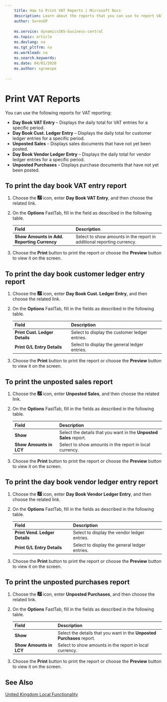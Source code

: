 ```yaml
---
    title: How to Print VAT Reports | Microsoft Docs
    description: Learn about the reports that you can use to report VAT information.
    author: SorenGP

    ms.service: dynamics365-business-central
    ms.topic: article
    ms.devlang: na
    ms.tgt_pltfrm: na
    ms.workload: na
    ms.search.keywords:
    ms.date: 04/01/2020
    ms.author: sgroespe

---
```

# Print VAT Reports
You can use the following reports for VAT reporting:  

-   **Day Book VAT Entry** – Displays the daily total for VAT entries for a specific period.  
-   **Day Book Cust. Ledger Entry** – Displays the daily total for customer ledger entries for a specific period.  
-   **Unposted Sales** – Displays sales documents that have not yet been posted.  
-   **Day Book Vendor Ledger Entry** – Displays the daily total for vendor ledger entries for a specific period.  
-   **Unposted Purchases** – Displays purchase documents that have not yet been posted.  

## To print the day book VAT entry report  

1.  Choose the ![Search for Page or Report](../../media/ui-search/search_small.png "Search for Page or Report icon") icon, enter **Day Book VAT Entry**, and then choose the related link.  
2.  On the **Options** FastTab, fill in the field as described in the following table.  

    |Field|Description|  
    |---------------------------------|---------------------------------------|  
    |**Show Amounts in Add. Reporting Currency**|Select to show amounts in the report in additional reporting currency.|  

3.  Choose the **Print** button to print the report or choose the **Preview** button to view it on the screen.  

## To print the day book customer ledger entry report  

1.  Choose the ![Search for Page or Report](../../media/ui-search/search_small.png "Search for Page or Report icon") icon, enter **Day Book Cust. Ledger Entry**, and then choose the related link.  
2.  On the **Options** FastTab, fill in the fields as described in the following table.  

    |Field|Description|  
    |---------------------------------|---------------------------------------|  
    |**Print Cust. Ledger Details**|Select to display the customer ledger entries.|  
    |**Print G/L Entry Details**|Select to display the general ledger entries.|  

3.  Choose the **Print** button to print the report or choose the **Preview** button to view it on the screen.  

## To print the unposted sales report  

1.  Choose the ![Search for Page or Report](../../media/ui-search/search_small.png "Search for Page or Report icon") icon, enter **Unposted Sales**, and then choose the related link.  
2.  On the **Options** FastTab, fill in the fields as described in the following table.  

    |Field|Description|  
    |---------------------------------|---------------------------------------|  
    |**Show**|Select the details that you want in the **Unposted Sales** report.|  
    |**Show Amounts in LCY**|Select to show amounts in the report in local currency.|  

3.  Choose the **Print** button to print the report or choose the **Preview** button to view it on the screen.  

## To print the day book vendor ledger entry report  

1.  Choose the ![Search for Page or Report](../../media/ui-search/search_small.png "Search for Page or Report icon") icon, enter **Day Book Vendor Ledger Entry**, and then choose the related link.  
2.  On the **Options** FastTab, fill in the fields as described in the following table.  

    |Field|Description|  
    |---------------------------------|---------------------------------------|  
    |**Print Vend. Ledger Details**|Select to display the vendor ledger entries.|  
    |**Print G/L Entry Details**|Select to display the general ledger entries.|  

3.  Choose the **Print** button to print the report or choose the **Preview** button to view it on the screen.  

## To print the unposted purchases report  

1.  Choose the ![Search for Page or Report](../../media/ui-search/search_small.png "Search for Page or Report icon") icon, enter **Unposted Purchases**, and then choose the related link.  
2.  On the **Options** FastTab, fill in the fields as described in the following table.  

    |Field|Description|  
    |---------------------------------|---------------------------------------|  
    |**Show**|Select the details that you want in the **Unposted Purchases** report.|  
    |**Show Amounts in LCY**|Select to show amounts in the report in local currency.|  

3.  Choose the **Print** button to print the report or choose the **Preview** button to view it on the screen.  

## See Also  
[United Kingdom Local Functionality](united-kingdom-local-functionality.md)
